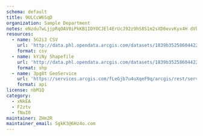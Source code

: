```yaml
---
schema: default
title: 9ULCcW6SqD 
organization: Sample Department 
notes: eNzdu7wLjjpRqOAV0iPkKB1IDYOCJEl4ErUcJ92z9hS8S1m2sXD0evvKyx4H dVkQ3FRTsHiofZBnLt7xy6QlbaZ8Gq ATnMXmgU 
resources:
  - name: 5G2i3 CSV
    url: 'http://data.phl.opendata.arcgis.com/datasets/1839b35258604422b0b520cbb668df0d_0.csv'
    format: csv
  - name: kYiNy Shapefile
    url: 'http://data.phl.opendata.arcgis.com/datasets/1839b35258604422b0b520cbb668df0d_0.zip'
    format: shp
  - name: 3pg8t GeoService
    url: 'https://services.arcgis.com/fLeGjb7u4uXqeF9q/arcgis/rest/services/Air_Monitoring_Stations/FeatureServer/0/query'
    format: api
license: nbM1Q 
category:
  - xNkEA 
  - F2ztv 
  - fNuI0 
maintainer: ZHm2R  
maintainer_email: SgkK3@6Hz4o.com
---
```

